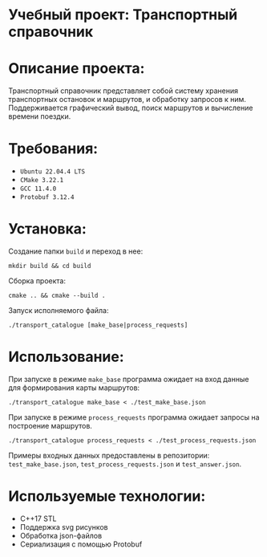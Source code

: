 # Учебный проект: Транспортный справочник

# Описание проекта:
Транспортный справочник представляет собой систему хранения транспортных остановок и маршрутов, и обработку запросов к ним.
Поддерживается графический вывод, поиск маршрутов и вычисление времени поездки.

# Требования:
- ```Ubuntu 22.04.4 LTS```
- ```CMake 3.22.1```
- ```GCC 11.4.0```
- ```Protobuf 3.12.4```
	
# Установка:
Создание папки ```build``` и переход в нее:
```
mkdir build && cd build
```
Сборка проекта:	
```
cmake .. && cmake --build .
```
Запуск исполняемого файла:
```
./transport_catalogue [make_base|process_requests]
```
# Использование:
При запуске в режиме ```make_base``` программа ожидает на вход данные для формирования карты маршрутов:
```
./transport_catalogue make_base < ./test_make_base.json
```
При запуске в режиме ```process_requests``` программа ожидает запросы на построение маршрутов.
```
./transport_catalogue process_requests < ./test_process_requests.json
```
Примеры входных данных предоставлены в репозитории: ```test_make_base.json```, ```test_process_requests.json``` и ```test_answer.json```.
# Используемые технологии:
- C++17 STL
- Поддержка svg рисунков
- Обработка json-файлов
- Сериализация с помощью Protobuf
